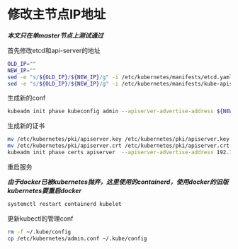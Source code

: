 # 修改主节点IP地址

***本文只在单master节点上测试通过***

首先修改etcd和api-server的地址

```bash
OLD_IP=""
NEW_IP=""
sed -e "s/${OLD_IP}/${NEW_IP}/g" -i /etc/kubernetes/manifests/etcd.yaml
sed -e "s/${OLD_IP}/${NEW_IP}/g" -i /etc/kubernetes/manifests/kube-apiserver.yaml
```

生成新的conf

```bash
kubeadm init phase kubeconfig admin --apiserver-advertise-address ${NEW_IP}
```

生成新的证书

```bash
mv /etc/kubernetes/pki/apiserver.key /etc/kubernetes/pki/apiserver.key.bak
mv /etc/kubernetes/pki/apiserver.crt /etc/kubernetes/pki/apiserver.crt.bak
kubeadm init phase certs apiserver  --apiserver-advertise-address 192.168.0.31
```

重启服务

***由于docker已被kubernetes抛弃，这里使用的containerd，使用docker的旧版kubernetes要重启docker***

```bash
systemctl restart containerd kubelet
```

更新kubectl的管理conf

```bash
rm -f ~/.kube/config
cp /etc/kubernetes/admin.conf ~/.kube/config
```